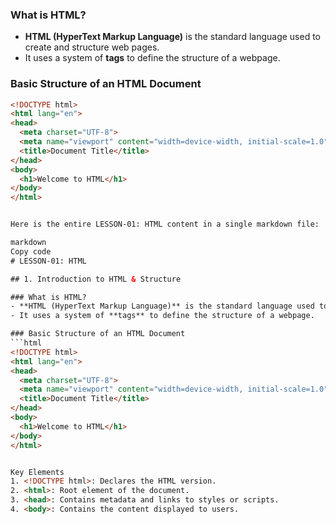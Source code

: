 ### What is HTML?
- **HTML (HyperText Markup Language)** is the standard language used to create and structure web pages.
- It uses a system of **tags** to define the structure of a webpage.

### Basic Structure of an HTML Document
```html
<!DOCTYPE html>
<html lang="en">
<head>
  <meta charset="UTF-8">
  <meta name="viewport" content="width=device-width, initial-scale=1.0">
  <title>Document Title</title>
</head>
<body>
  <h1>Welcome to HTML</h1>
</body>
</html>


Here is the entire LESSON-01: HTML content in a single markdown file:

markdown
Copy code
# LESSON-01: HTML

## 1. Introduction to HTML & Structure

### What is HTML?
- **HTML (HyperText Markup Language)** is the standard language used to create and structure web pages.
- It uses a system of **tags** to define the structure of a webpage.

### Basic Structure of an HTML Document
```html
<!DOCTYPE html>
<html lang="en">
<head>
  <meta charset="UTF-8">
  <meta name="viewport" content="width=device-width, initial-scale=1.0">
  <title>Document Title</title>
</head>
<body>
  <h1>Welcome to HTML</h1>
</body>
</html>


Key Elements
1. <!DOCTYPE html>: Declares the HTML version.
2. <html>: Root element of the document.
3. <head>: Contains metadata and links to styles or scripts.
4. <body>: Contains the content displayed to users.